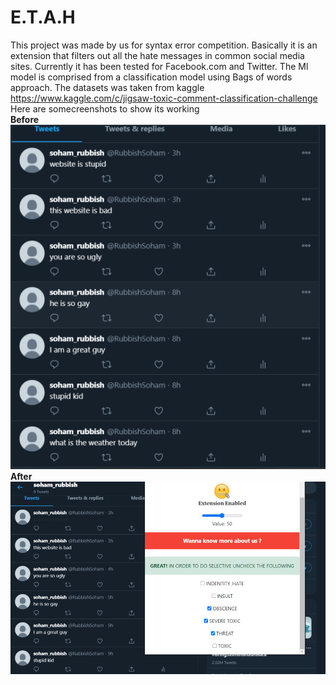 # E.T.A.H
This project was made by us for syntax error competition.
Basically it is an extension that filters out all the hate messages in common social media sites. Currently it has been tested for Facebook.com and Twitter.
The Ml model is comprised from a classification model using Bags of words approach.
The datasets was taken from kaggle
https://www.kaggle.com/c/jigsaw-toxic-comment-classification-challenge
Here are somecreenshots to show its working           
**Before**              
![Screenshot](./Images/Capture2.png)               
**After**       
![Screenshot](./Images/Capture7.png)
